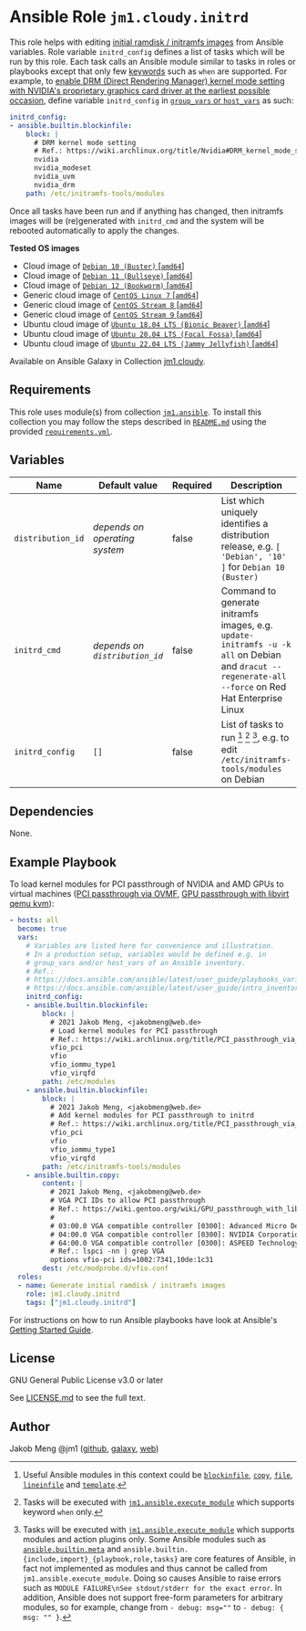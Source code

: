 # Ansible Role `jm1.cloudy.initrd`

This role helps with editing [initial ramdisk / initramfs images][ramfs-rootfs-initramfs] from Ansible variables. Role
variable `initrd_config` defines a list of tasks which will be run by this role. Each task calls an Ansible module
similar to tasks in roles or playbooks except that only few [keywords][playbooks-keywords] such as `when` are supported.
For example, to [enable DRM (Direct Rendering Manager) kernel mode setting with NVIDIA's proprietary graphics card
driver at the earliest possible occasion][nvidia-drm-kms], define variable `initrd_config` in
[`group_vars` or `host_vars`][ansible-inventory] as such:

```yml
initrd_config:
- ansible.builtin.blockinfile:
    block: |
      # DRM kernel mode setting
      # Ref.: https://wiki.archlinux.org/title/Nvidia#DRM_kernel_mode_setting
      nvidia
      nvidia_modeset
      nvidia_uvm
      nvidia_drm
    path: /etc/initramfs-tools/modules
```

Once all tasks have been run and if anything has changed, then initramfs images will be (re)generated with `initrd_cmd`
and the system will be rebooted automatically to apply the changes.

[ansible-inventory]: https://docs.ansible.com/ansible/latest/user_guide/intro_inventory.html
[nvidia-drm-kms]: https://wiki.archlinux.org/title/Nvidia#DRM_kernel_mode_setting
[playbooks-keywords]: https://docs.ansible.com/ansible/latest/reference_appendices/playbooks_keywords.html
[ramfs-rootfs-initramfs]: https://docs.kernel.org/filesystems/ramfs-rootfs-initramfs.html

**Tested OS images**
- Cloud image of [`Debian 10 (Buster)` \[`amd64`\]](https://cdimage.debian.org/cdimage/openstack/current/)
- Cloud image of [`Debian 11 (Bullseye)` \[`amd64`\]](https://cdimage.debian.org/images/cloud/bullseye/latest/)
- Cloud image of [`Debian 12 (Bookworm)` \[`amd64`\]](https://cdimage.debian.org/images/cloud/bookworm/)
- Generic cloud image of [`CentOS Linux 7` \[`amd64`\]](https://cloud.centos.org/centos/7/images/)
- Generic cloud image of [`CentOS Stream 8` \[`amd64`\]](https://cloud.centos.org/centos/8-stream/x86_64/images/)
- Generic cloud image of [`CentOS Stream 9` \[`amd64`\]](https://cloud.centos.org/centos/9-stream/x86_64/images/)
- Ubuntu cloud image of [`Ubuntu 18.04 LTS (Bionic Beaver)` \[`amd64`\]](https://cloud-images.ubuntu.com/bionic/current/)
- Ubuntu cloud image of [`Ubuntu 20.04 LTS (Focal Fossa)` \[`amd64`\]](https://cloud-images.ubuntu.com/focal/)
- Ubuntu cloud image of [`Ubuntu 22.04 LTS (Jammy Jellyfish)` \[`amd64`\]](https://cloud-images.ubuntu.com/jammy/)

Available on Ansible Galaxy in Collection [jm1.cloudy](https://galaxy.ansible.com/jm1/cloudy).

## Requirements

This role uses module(s) from collection [`jm1.ansible`][galaxy-jm1-ansible]. To install this collection you may follow
the steps described in [`README.md`][jm1-cloudy-readme] using the provided [`requirements.yml`][
jm1-cloudy-requirements].

[galaxy-jm1-ansible]: https://galaxy.ansible.com/jm1/ansible
[jm1-cloudy-readme]: ../../README.md
[jm1-cloudy-requirements]: ../../requirements.yml

## Variables

| Name              | Default value                  | Required | Description |
| ----------------- | ------------------------------ | -------- | ----------- |
| `distribution_id` | *depends on operating system*  | false    | List which uniquely identifies a distribution release, e.g. `[ 'Debian', '10' ]` for `Debian 10 (Buster)` |
| `initrd_cmd`      | *depends on `distribution_id`* | false    | Command to generate initramfs images, e.g. `update-initramfs -u -k all` on Debian and `dracut --regenerate-all --force` on Red Hat Enterprise Linux |
| `initrd_config`   | `[]`                           | false    | List of tasks to run [^example-modules] [^supported-keywords] [^supported-modules], e.g. to edit `/etc/initramfs-tools/modules` on Debian |

[^supported-modules]: Tasks will be executed with [`jm1.ansible.execute_module`][jm1-ansible-execute-module] which
supports modules and action plugins only. Some Ansible modules such as [`ansible.builtin.meta`][ansible-builtin-meta]
and `ansible.builtin.{include,import}_{playbook,role,tasks}` are core features of Ansible, in fact not implemented as
modules and thus cannot be called from `jm1.ansible.execute_module`. Doing so causes Ansible to raise errors such as
`MODULE FAILURE\nSee stdout/stderr for the exact error`. In addition, Ansible does not support free-form parameters
for arbitrary modules, so for example, change from `- debug: msg=""` to `- debug: { msg: "" }`.

[^supported-keywords]: Tasks will be executed with [`jm1.ansible.execute_module`][jm1-ansible-execute-module] which
supports keyword `when` only.

[^example-modules]: Useful Ansible modules in this context could be [`blockinfile`][ansible-builtin-blockinfile],
[`copy`][ansible-builtin-copy], [`file`][ansible-builtin-file], [`lineinfile`][ansible-builtin-lineinfile] and
[`template`][ansible-builtin-template].

[ansible-builtin-blockinfile]: https://docs.ansible.com/ansible/latest/collections/ansible/builtin/blockinfile_module.html
[ansible-builtin-copy]: https://docs.ansible.com/ansible/latest/collections/ansible/builtin/copy_module.html
[ansible-builtin-file]: https://docs.ansible.com/ansible/latest/collections/ansible/builtin/file_module.html
[ansible-builtin-lineinfile]: https://docs.ansible.com/ansible/latest/collections/ansible/builtin/lineinfile_module.html
[ansible-builtin-meta]: https://docs.ansible.com/ansible/latest/collections/ansible/builtin/meta_module.html
[ansible-builtin-template]: https://docs.ansible.com/ansible/latest/collections/ansible/builtin/template_module.html
[jm1-ansible-execute-module]: https://github.com/JM1/ansible-collection-jm1-ansible/blob/master/plugins/modules/execute_module.py

## Dependencies

None.

## Example Playbook

To load kernel modules for PCI passthrough of NVIDIA and AMD GPUs to virtual machines ([PCI passthrough via OVMF][
archlinux-pci-passthrough], [GPU passthrough with libvirt qemu kvm][gentoo-gpu-passthrough]):

[archlinux-pci-passthrough]: https://wiki.archlinux.org/title/PCI_passthrough_via_OVMF
[gentoo-gpu-passthrough]: https://wiki.gentoo.org/wiki/GPU_passthrough_with_libvirt_qemu_kvm

```yml
- hosts: all
  become: true
  vars:
    # Variables are listed here for convenience and illustration.
    # In a production setup, variables would be defined e.g. in
    # group_vars and/or host_vars of an Ansible inventory.
    # Ref.:
    # https://docs.ansible.com/ansible/latest/user_guide/playbooks_variables.html
    # https://docs.ansible.com/ansible/latest/user_guide/intro_inventory.html
    initrd_config:
    - ansible.builtin.blockinfile:
        block: |
          # 2021 Jakob Meng, <jakobmeng@web.de>
          # Load kernel modules for PCI passthrough
          # Ref.: https://wiki.archlinux.org/title/PCI_passthrough_via_OVMF
          vfio_pci
          vfio
          vfio_iommu_type1
          vfio_virqfd
        path: /etc/modules
    - ansible.builtin.blockinfile:
        block: |
          # 2021 Jakob Meng, <jakobmeng@web.de>
          # Add kernel modules for PCI passthrough to initrd
          # Ref.: https://wiki.archlinux.org/title/PCI_passthrough_via_OVMF
          vfio_pci
          vfio
          vfio_iommu_type1
          vfio_virqfd
        path: /etc/initramfs-tools/modules
    - ansible.builtin.copy:
        content: |
          # 2021 Jakob Meng, <jakobmeng@web.de>
          # VGA PCI IDs to allow PCI passthrough
          # Ref.: https://wiki.gentoo.org/wiki/GPU_passthrough_with_libvirt_qemu_kvm
          #
          # 03:00.0 VGA compatible controller [0300]: Advanced Micro Devices, Inc. [AMD/ATI] Device [1002:7341]
          # 04:00.0 VGA compatible controller [0300]: NVIDIA Corporation Device [10de:1c31] (rev a1)
          # 64:00.0 VGA compatible controller [0300]: ASPEED Technology, Inc. ASPEED Graphics Family [1a03:2000] (rev 41)
          # Ref.: lspci -nn | grep VGA
          options vfio-pci ids=1002:7341,10de:1c31
        dest: /etc/modprobe.d/vfio.conf
  roles:
  - name: Generate initial ramdisk / initramfs images
    role: jm1.cloudy.initrd
    tags: ["jm1.cloudy.initrd"]
```

For instructions on how to run Ansible playbooks have look at Ansible's
[Getting Started Guide](https://docs.ansible.com/ansible/latest/network/getting_started/first_playbook.html).

## License

GNU General Public License v3.0 or later

See [LICENSE.md](../../LICENSE.md) to see the full text.

## Author

Jakob Meng
@jm1 ([github](https://github.com/jm1), [galaxy](https://galaxy.ansible.com/jm1), [web](http://www.jakobmeng.de))

